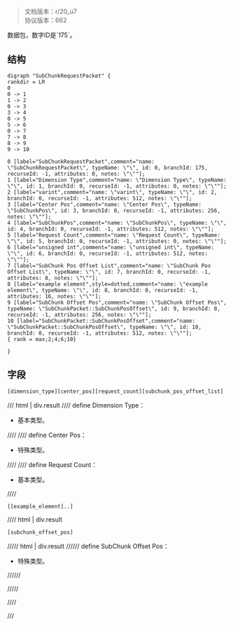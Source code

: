 # <!-- md:samp SubChunkRequestPacket -->

> 文档版本：r/20_u7<br/>协议版本：662

<!-- md:samp SubChunkRequestPacket -->数据包，数字ID是`175`。

## 结构

```viz
digraph "SubChunkRequestPacket" {
rankdir = LR
0
0 -> 1
1 -> 2
0 -> 3
3 -> 4
0 -> 5
5 -> 6
0 -> 7
7 -> 8
8 -> 9
9 -> 10

0 [label="SubChunkRequestPacket",comment="name: \"SubChunkRequestPacket\", typeName: \"\", id: 0, branchId: 175, recurseId: -1, attributes: 0, notes: \"\""];
1 [label="Dimension Type",comment="name: \"Dimension Type\", typeName: \"\", id: 1, branchId: 0, recurseId: -1, attributes: 0, notes: \"\""];
2 [label="varint",comment="name: \"varint\", typeName: \"\", id: 2, branchId: 0, recurseId: -1, attributes: 512, notes: \"\""];
3 [label="Center Pos",comment="name: \"Center Pos\", typeName: \"SubChunkPos\", id: 3, branchId: 0, recurseId: -1, attributes: 256, notes: \"\""];
4 [label="SubChunkPos",comment="name: \"SubChunkPos\", typeName: \"\", id: 4, branchId: 0, recurseId: -1, attributes: 512, notes: \"\""];
5 [label="Request Count",comment="name: \"Request Count\", typeName: \"\", id: 5, branchId: 0, recurseId: -1, attributes: 0, notes: \"\""];
6 [label="unsigned int",comment="name: \"unsigned int\", typeName: \"\", id: 6, branchId: 0, recurseId: -1, attributes: 512, notes: \"\""];
7 [label="SubChunk Pos Offset List",comment="name: \"SubChunk Pos Offset List\", typeName: \"\", id: 7, branchId: 0, recurseId: -1, attributes: 8, notes: \"\""];
8 [label="example element",style=dotted,comment="name: \"example element\", typeName: \"\", id: 8, branchId: 0, recurseId: -1, attributes: 16, notes: \"\""];
9 [label="SubChunk Offset Pos",comment="name: \"SubChunk Offset Pos\", typeName: \"SubChunkPacket::SubChunkPosOffset\", id: 9, branchId: 0, recurseId: -1, attributes: 256, notes: \"\""];
10 [label="SubChunkPacket::SubChunkPosOffset",comment="name: \"SubChunkPacket::SubChunkPosOffset\", typeName: \"\", id: 10, branchId: 0, recurseId: -1, attributes: 512, notes: \"\""];
{ rank = max;2;4;6;10}

}

```

## 字段

```title='SubChunkRequestPacket'
[dimension_type][center_pos][request_count][subchunk_pos_offset_list]
```

/// html | div.result
//// define
Dimension Type：<!-- md:samp varint -->

- 基本类型。


////
//// define
Center Pos：[<!-- md:samp SubChunkPos -->](../types/subchunkpos.md)

- 特殊类型。


////
//// define
Request Count：<!-- md:samp unsigned int -->

- 基本类型。


////
```title='SubChunk Pos Offset List'
[[example_element]..]
```

//// html | div.result
```title='示例元素'
[subchunk_offset_pos]
```

///// html | div.result
////// define
SubChunk Offset Pos：[<!-- md:samp SubChunkPacket::SubChunkPosOffset -->](../types/subchunkpacket__subchunkposoffset.md)

- 特殊类型。


//////

/////

////

///

